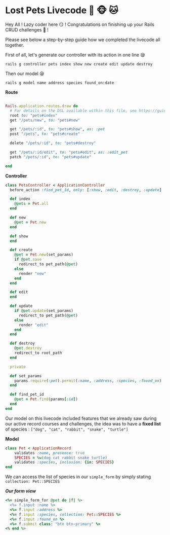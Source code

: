 # Lost Pets Livecode :dog:	:monkey_face:	:cat:	

Hey All ! Lazy coder here :smirk: ! Congratulations on finishing up your Rails CRUD challenges :rocket: ! 


Please see below a step-by-step guide how we completed the livecode all together.


First of all, let's generate our controller with its action in one line :sleepy:

```console
rails g controller pets index show new create edit update destroy 
```

Then our model :sleepy:

```console
rails g model name address species found_on:date
```


**Route** 

```ruby

Rails.application.routes.draw do
  # For details on the DSL available within this file, see https://guides.rubyonrails.org/routing.html  
  root to: "pets#index"
  get "/pets/new", to: "pets#new"

  get "/pets/:id", to: "pets#show", as: :pet
  post "/pets", to: "pets#create"

  delete "/pets/:id", to: "pets#destroy"

  get "/pets/:id/edit", to: "pets#edit", as: :edit_pet
  patch "/pets/:id", to: "pets#update"

end

```
**Controller** 

```ruby
class PetsController < ApplicationController
  before_action :find_pet_id, only: [:show, :edit, :destroy, :update]

  def index
    @pets = Pet.all
  end

  def new
    @pet = Pet.new
  end

  def show
  end

  def create
    @pet = Pet.new(set_params)
    if @pet.save
      redirect_to pet_path(@pet)
    else
      render "new"
    end
  end

  def edit
  end

  def update
    if @pet.update(set_params)
      redirect_to pet_path(@pet)
    else
      render "edit"
    end
  end

  def destroy
    @pet.destroy 
    redirect_to root_path
  end

  private

  def set_params
    params.require(:pet).permit(:name, :address, :species, :found_on)
  end

  def find_pet_id
    @pet = Pet.find(params[:id])
  end
end

```


Our model on this livecode included features that we already saw during our active record courses and challenges, the idea was to have a **fixed list** of species : ```["dog", "cat", "rabbit", "snake", "turtle"]```

**Model**

```ruby
class Pet < ApplicationRecord
    validates :name, presence: true 
    SPECIES = %w(dog cat rabbit snake turtle)
    validates :species, inclusion: {in: SPECIES}
end

```

We can access the list of species in our ```simple_form``` by simply stating ```collection: Pet::SPECIES```


***Our form view***

```ruby
<%= simple_form_for @pet do |f| %>
  <%= f.input :name %>
  <%= f.input :address %>
  <%= f.input :species, collection: Pet::SPECIES %>
  <%= f.input :found_on %>
  <%= f.submit class: "btn btn-primary" %>
<% end %>
```